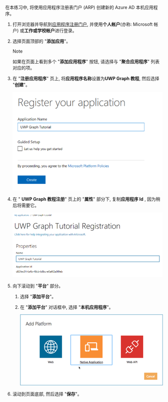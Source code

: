 <!-- markdownlint-disable MD002 MD041 -->

在本练习中, 将使用应用程序注册表门户 (ARP) 创建新的 Azure AD 本机应用程序。

1. 打开浏览器并导航到[应用程序注册门户](https://apps.dev.microsoft.com), 并使用**个人帐户**(亦称: Microsoft 帐户) 或**工作或学校帐户**进行登录。

1. 选择页面顶部的 "**添加应用**"。

    > [!NOTE]
    > 如果在页面上看到多个 "**添加应用程序**" 按钮, 请选择与 "**聚合应用程序**" 列表对应的项。

1. 在 "**注册应用程序**" 页上, 将**应用程序名称**设置为**UWP Graph 教程**, 然后选择 "**创建**"。

    ![在应用注册门户网站中创建新应用程序的屏幕截图](./images/arp-create-app-01.png)

1. 在 " **UWP Graph 教程注册**" 页上的 "**属性**" 部分下, 复制**应用程序 Id** , 因为稍后将需要它。

    ![新创建的应用程序 ID 的屏幕截图](./images/arp-create-app-02.png)

1. 向下滚动到 "**平台**" 部分。

    1. 选择 "**添加平台**"。
    1. 在 "**添加平台**" 对话框中, 选择 "**本机应用程序**"。

        ![为应用程序创建平台的屏幕截图](./images/arp-create-app-03.png)

1. 滚动到页面底部, 然后选择 "**保存**"。